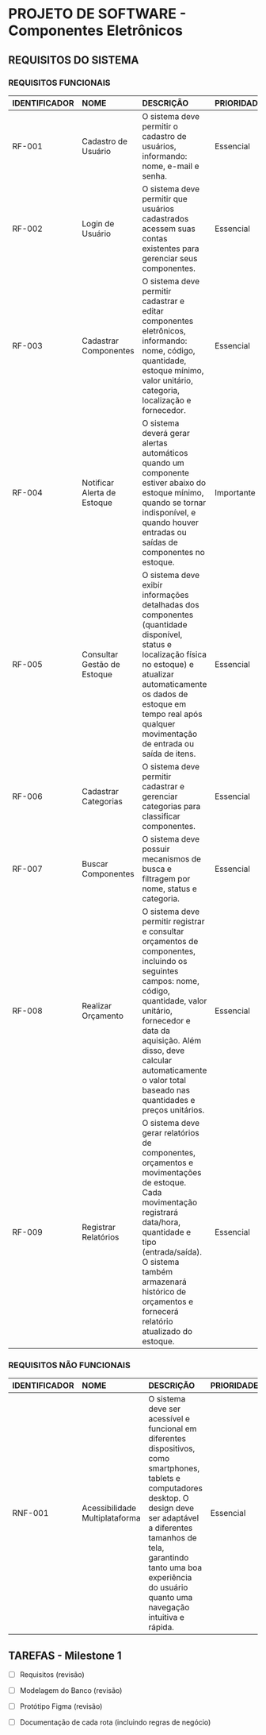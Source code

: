 # PROJETO DE SOFTWARE - Componentes Eletrônicos

## REQUISITOS DO SISTEMA

### REQUISITOS FUNCIONAIS

| IDENTIFICADOR | NOME | DESCRIÇÃO | PRIORIDADE |
:---|:---|:---|:---|
|RF-001|Cadastro de Usuário|O sistema deve permitir o cadastro de usuários, informando: nome, e-mail e senha.|Essencial|
|RF-002|Login de Usuário|O sistema deve permitir que usuários cadastrados acessem suas contas existentes para gerenciar seus componentes.|Essencial|
|RF-003|Cadastrar Componentes|O sistema deve permitir cadastrar e editar componentes eletrônicos, informando: nome, código, quantidade, estoque mínimo, valor unitário, categoria, localização e fornecedor.|Essencial|
|RF-004|Notificar Alerta de Estoque|O sistema deverá gerar alertas automáticos quando um componente estiver abaixo do estoque mínimo, quando se tornar indisponível, e quando houver entradas ou saídas de componentes no estoque.|Importante|
|RF-005|Consultar Gestão de Estoque|O sistema deve exibir informações detalhadas dos componentes (quantidade disponível, status e localização física no estoque) e atualizar automaticamente os dados de estoque em tempo real após qualquer movimentação de entrada ou saída de itens.|Essencial|
|RF-006|Cadastrar Categorias|O sistema deve permitir cadastrar e gerenciar categorias para classificar componentes.|Essencial|
|RF-007|Buscar Componentes|O sistema deve possuir mecanismos de busca e filtragem por nome, status e categoria.|Essencial|
|RF-008|Realizar Orçamento|O sistema deve permitir registrar e consultar orçamentos de componentes, incluindo os seguintes campos: nome, código, quantidade, valor unitário, fornecedor e data da aquisição. Além disso, deve calcular automaticamente o valor total baseado nas quantidades e preços unitários.|Essencial|
|RF-009|Registrar Relatórios|O sistema deve gerar relatórios de componentes, orçamentos e movimentações de estoque. Cada movimentação registrará data/hora, quantidade e tipo (entrada/saída). O sistema também armazenará histórico de orçamentos e fornecerá relatório atualizado do estoque.|Essencial|

### REQUISITOS NÃO FUNCIONAIS

| IDENTIFICADOR | NOME | DESCRIÇÃO | PRIORIDADE |
|:---|:---|:---|:---|
|RNF-001|Acessibilidade Multiplataforma|O sistema deve ser acessível e funcional em diferentes dispositivos, como smartphones, tablets e computadores desktop. O design deve ser adaptável a diferentes tamanhos de tela, garantindo tanto uma boa experiência do usuário quanto uma navegação intuitiva e rápida.|Essencial|

## TAREFAS - Milestone 1

- [ ] Requisitos (revisão)
- [ ] Modelagem do Banco (revisão)
- [ ] Protótipo Figma (revisão)
- [ ] Documentação de cada rota (incluindo regras de negócio)


